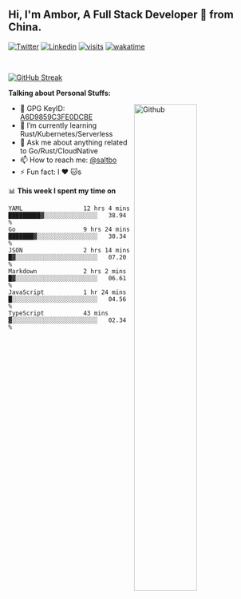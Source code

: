 ## Hi, I'm Ambor, A Full Stack Developer 🚀 from China.

[![Twitter](https://img.shields.io/badge/-saltbo-1ca0f1?style=flat&logo=twitter&logoColor=white)](https://twitter.com/rdsaltbo)
[![Linkedin](https://img.shields.io/badge/-saltbo-blue?style=flat&logo=Linkedin&logoColor=white)](https://www.linkedin.com/in/saltbo/)
[![visits](https://visitor.vercel.app/page/saltbo?color=light-green)](https://github.com/saltbo/)
[![wakatime](https://wakatime.com/badge/user/f82b1c77-faab-48cd-aef5-a12c0aff104b.svg)](https://wakatime.com/@f82b1c77-faab-48cd-aef5-a12c0aff104b)

&nbsp;  

[![GitHub Streak](http://github-readme-streak-stats.herokuapp.com?user=saltbo&hide_border=true&date_format=M%20j%5B%2C%20Y%5D)](https://git.io/streak-stats)

**Talking about Personal Stuffs:**
<!-- Any image aligned to the right. Beware the width  -->
<img width="50%" align="right" alt="Github" src="https://raw.githubusercontent.com/saltbo/saltbo/master/images/git-header.svg" />

- 🤘 GPG KeyID: [A6D9859C3FE0DCBE](https://saltbo.cn/pgp_keys.asc)
- 🌱 I’m currently learning Rust/Kubernetes/Serverless
- 💬 Ask me about anything related to Go/Rust/CloudNative
- 📫 How to reach me: [@saltbo](https://t.me/saltbo)
- ⚡ Fun fact: I :heart: :cat:s


📊 **This week I spent my time on**
<!--START_SECTION:waka-->

```text
YAML                 12 hrs 4 mins   █████████▓░░░░░░░░░░░░░░░   38.94 %
Go                   9 hrs 24 mins   ███████▓░░░░░░░░░░░░░░░░░   30.34 %
JSON                 2 hrs 14 mins   █▓░░░░░░░░░░░░░░░░░░░░░░░   07.20 %
Markdown             2 hrs 2 mins    █▓░░░░░░░░░░░░░░░░░░░░░░░   06.61 %
JavaScript           1 hr 24 mins    █░░░░░░░░░░░░░░░░░░░░░░░░   04.56 %
TypeScript           43 mins         ▓░░░░░░░░░░░░░░░░░░░░░░░░   02.34 %
```

<!--END_SECTION:waka-->
